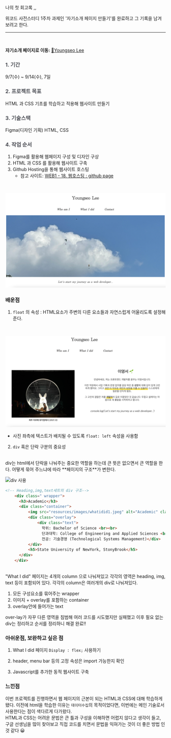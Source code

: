 나의 첫 회고록 ,, 

위코드 사전스터디 1주차 과제인 '자기소개 페이지 만들기'를 완료하고 그 기록을 남겨보려고 한다. 
___
<br>

**자기소개 페이지로 이동:** 
[🐣Youngseo Lee](https://seoya0512.github.io/main.html)

### <span style = "color:#4D4F56 ">1. 기간 </span>
9/7(수) ~ 9/14(수), 7일 

### <span style = "color:#4D4F56 "> 2. 프로젝트 목표 </span>
HTML 과 CSS 기초를 학습하고 적용해 웹사이트 만들기

### <span style = "color:#4D4F56 "> 3. 기술스택 </span> 
Figma(디자인 기획) HTML, CSS 
<br>

### <span style = "color:#4D4F56 "> 4. 작업 순서 </span>
1. Figma를 활용해 웹페이지 구성 및 디자인 구상 
2. HTML 과 CSS 를 활용해 웹사이트 구축 
3. Github Hosting을 통해 웹사이트 호스팅
   - 참고 사이트: [WEB1 - 18. 웹호스팅 : github page](https://www.youtube.com/watch?v=n1wvs7xuUYk&list=PLuHgQVnccGMDZP7FJ_ZsUrdCGH68ppvPb&index=19&ab_channel=%EC%83%9D%ED%99%9C%EC%BD%94%EB%94%A9)

<br>

![메인페이지](./resources/images/md_main.png)

### 배운점 
1. `float` 의 속성 : HTML요소가 주변의 다른 요소들과 자연스럽게 어울리도록 설정해준다.
<br>

![float사용](./resources/images/md_whoami.png)
- 사진 좌측에 텍스트가 배치될 수 있도록 `float: left` 속성을 사용함

2. `div` 혹은 단락 구분의 중요성 
<br>
div는 html에서 단락을 나눠주는 중요한 역할을 하는데 큰 뜻은 없으면서 큰 역할을 한다. 어떻게 묶어 주느냐에 따라 **페이지의 구조**가 변한다.

![div 사용](./resources/images/md_whatidid.gif)
<br>

```html
<!-- Heading,img,text세트의 div 구조-->
    <div class=" wrapper">
      <h3>Academic</h3>
      <div class="container">
          <img src="resources/images/whatidid1.jpeg" alt="Academic" class="image">
          <div class="overlay">
              <div class="text"> 
                학위: Bachelor of Science <br><br>
                단과대학: College of Engineering and Applied Sciences <br><br>
                전공: 기술경영 (Technological Systems Management)</div>
          </div>
          <h5>State University of NewYork, StonyBrook</h5>
      </div>
    </div>
```
<br>
"What I did" 페이지는 4개의 column 으로 나눠져있고 각각의 영역은 heading, img, text 등이 포함되어 있다. 각각의 column은 여러개의 div로 나눠져있다. 

   1. 모든 구성요소를 묶어주는 wrapper 
   2. 이미지 + overlay를 포함하는 container
   3. overlay안에 들어가는 text 

over-lay가 자꾸 다른 영역을 침범해 여러 코드를 시도했지만 실패했고 이후 필요 없는 div는 정리하고 순서를 정리하니 해결 완료!! <br>

### 아쉬운점, 보완하고 싶은 점 

1. What I did 페이지 `Display : flex;` 사용하기 

2. header, menu bar 등의 고정 속성은 import 가능한지 확인

3. Javascript를 추가한 동적 웹사이트 구축 



### 느낀점 
이번 프로젝트를 진행하면서 웹 페이지의 근본이 되는 HTML과 CSS에 대해 학습하게 됐다. 이전에 html을 학습한 이유는 `데이터수집`의 목적이었다면, 이번에는 메인 기술로서 사용한다는 점이 색다르게 다가왔다. <br>
HTML과 CSS는 어려운 문법은 큰 틀과 구성을 이해하면 어렵지 않다고 생각이 들고, 구글 선생님을 많이 찾아보고 직접 코드를 치면서 문법을 익혀가는 것이 더 좋은 방법 인것 같다 😀